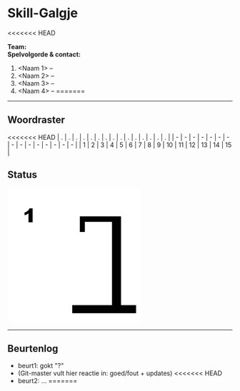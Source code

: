 # Skill-Galgje
<<<<<<< HEAD

**Team:** <Paart>  
**Spelvolgorde & contact:**
1. <Naam 1> – <Seb>
2. <Naam 2> – <Anouar>
3. <Naam 3> – <Jesse>
4. <Naam 4> – <Tim>
=======

---

## Woordraster
<!-- Pas het aantal kolommen aan aan de woordlengte -->
<<<<<<< HEAD
| . | . | . | . | . | . | . | . | . | . | . | . | . | . | . |
| - | - | - | - | - | - | - | - | - | - | - | - | - | - | - |
| 1 | 2 | 3 | 4 | 5 | 6 | 7 | 8 | 9 | 10 | 11 | 12 | 13 | 14 | 15 |

## Status
![status](images/1.png)


---

## Beurtenlog
- beurt1: <Naam> gokt "?"
- (Git-master vult hier reactie in: goed/fout + updates)
<<<<<<< HEAD
- beurt2: ...
=======
